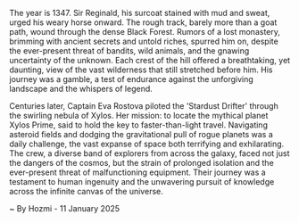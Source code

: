 
The year is 1347.  Sir Reginald, his surcoat stained with mud and sweat, urged his weary horse onward.  The rough track, barely more than a goat path, wound through the dense Black Forest.  Rumors of a lost monastery, brimming with ancient secrets and untold riches, spurred him on, despite the ever-present threat of bandits, wild animals, and the gnawing uncertainty of the unknown. Each crest of the hill offered a breathtaking, yet daunting, view of the vast wilderness that still stretched before him.  His journey was a gamble, a test of endurance against the unforgiving landscape and the whispers of legend.

Centuries later, Captain Eva Rostova piloted the 'Stardust Drifter' through the swirling nebula of Xylos.  Her mission: to locate the mythical planet Xylos Prime, said to hold the key to faster-than-light travel.  Navigating asteroid fields and dodging the gravitational pull of rogue planets was a daily challenge, the vast expanse of space both terrifying and exhilarating.  The crew, a diverse band of explorers from across the galaxy, faced not just the dangers of the cosmos, but the strain of prolonged isolation and the ever-present threat of malfunctioning equipment.  Their journey was a testament to human ingenuity and the unwavering pursuit of knowledge across the infinite canvas of the universe.

~ By Hozmi - 11 January 2025

